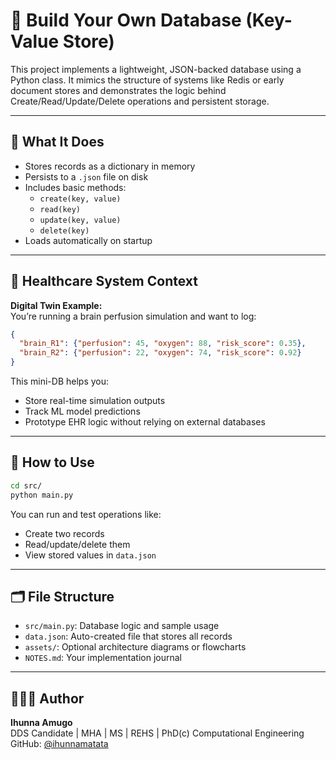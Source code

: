 # 💾 Build Your Own Database (Key-Value Store)

This project implements a lightweight, JSON-backed database using a Python class. It mimics the structure of systems like Redis or early document stores and demonstrates the logic behind Create/Read/Update/Delete operations and persistent storage.

---

## 📌 What It Does

- Stores records as a dictionary in memory
- Persists to a `.json` file on disk
- Includes basic methods:
  - `create(key, value)`
  - `read(key)`
  - `update(key, value)`
  - `delete(key)`
- Loads automatically on startup

---

## 🧠 Healthcare System Context

**Digital Twin Example:**  
You’re running a brain perfusion simulation and want to log:

```json
{
  "brain_R1": {"perfusion": 45, "oxygen": 88, "risk_score": 0.35},
  "brain_R2": {"perfusion": 22, "oxygen": 74, "risk_score": 0.92}
}
```

This mini-DB helps you:
- Store real-time simulation outputs
- Track ML model predictions
- Prototype EHR logic without relying on external databases

---

## 🚀 How to Use

```bash
cd src/
python main.py
```

You can run and test operations like:
- Create two records
- Read/update/delete them
- View stored values in `data.json`

---

## 🗂️ File Structure

- `src/main.py`: Database logic and sample usage
- `data.json`: Auto-created file that stores all records
- `assets/`: Optional architecture diagrams or flowcharts
- `NOTES.md`: Your implementation journal

---

## 👩🏾‍⚕️ Author

**Ihunna Amugo**  
DDS Candidate | MHA | MS | REHS | PhD(c) Computational Engineering  
GitHub: [@ihunnamatata](https://github.com/ihunnamatata)
